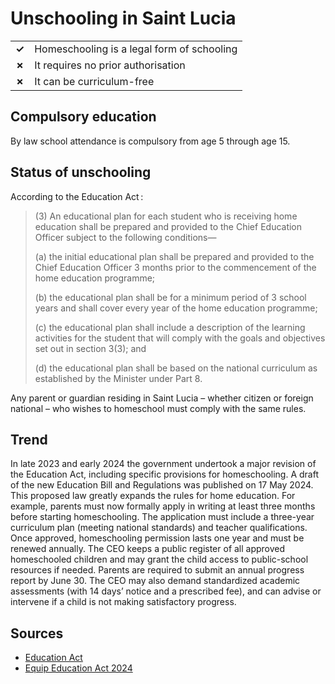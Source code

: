 # Unschooling in Saint Lucia

|       |                                            |
| ----- | ------------------------------------------ |
| **✓** | Homeschooling is a legal form of schooling |
| **✗** | It requires no prior authorisation         |
| **✗** | It can be curriculum-free                  |

## Compulsory education

By law school attendance is compulsory from age 5 through age 15.

## Status of unschooling

According to the Education Act :

> (3) An educational plan for each student who is receiving home education shall be prepared and provided
> to the Chief Education Officer subject to the following conditions—
>
> (a) the initial educational plan shall be prepared and provided to the Chief Education Officer 3 months prior to the commencement
> of the home education programme;
>
> (b) the educational plan shall be for a minimum period of 3 school years and shall cover every year of the home education programme;
>
> (c) the educational plan shall include a description of the learning activities for the student that will comply with the goals
> and objectives set out in section 3(3); and
>
> (d) the educational plan shall be based on the national curriculum as established by the Minister under Part 8.

Any parent or guardian residing in Saint Lucia – whether citizen or foreign national – who wishes to homeschool must comply with the same rules.

## Trend

In late 2023 and early 2024 the government undertook a major revision of the Education Act,
including specific provisions for homeschooling.
A draft of the new Education Bill and Regulations was published on 17 May 2024.
This proposed law greatly expands the rules for home education.
For example, parents must now formally apply in writing at least three months before starting homeschooling.
The application must include a three-year curriculum plan (meeting national standards) and teacher qualifications. Once approved, homeschooling permission lasts one year and must be renewed annually.
The CEO keeps a public register of all approved homeschooled children and may grant the child access to
public-school resources if needed.
Parents are required to submit an annual progress report by June 30.
The CEO may also demand standardized academic assessments (with 14 days’ notice and a prescribed fee),
and can advise or intervene if a child is not making satisfactory progress.

## Sources

- [Education Act](https://www.education.gov.lc/wp-content/uploads/2020/01/Education-Act-Cap.18.01.pdf)
- [Equip Education Act 2024](https://www.education.gov.lc/2024/05/22/equip-education-act-2024)
